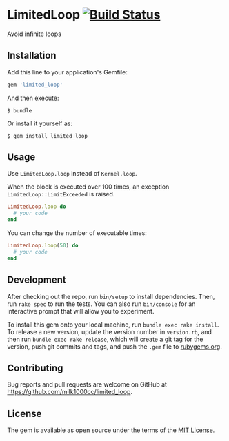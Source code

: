 # LimitedLoop [![Build Status](https://travis-ci.org/milk1000cc/limited_loop.svg)](https://travis-ci.org/milk1000cc/limited_loop)

Avoid infinite loops

## Installation

Add this line to your application's Gemfile:

```ruby
gem 'limited_loop'
```

And then execute:

    $ bundle

Or install it yourself as:

    $ gem install limited_loop

## Usage

Use `LimitedLoop.loop` instead of `Kernel.loop`.

When the block is executed over 100 times, an exception `LimitedLoop::LimitExceeded` is raised.

```ruby
LimitedLoop.loop do
  # your code
end
```

You can change the number of executable times:

```ruby
LimitedLoop.loop(50) do
  # your code
end
```

## Development

After checking out the repo, run `bin/setup` to install dependencies. Then, run `rake spec` to run the tests. You can also run `bin/console` for an interactive prompt that will allow you to experiment.

To install this gem onto your local machine, run `bundle exec rake install`. To release a new version, update the version number in `version.rb`, and then run `bundle exec rake release`, which will create a git tag for the version, push git commits and tags, and push the `.gem` file to [rubygems.org](https://rubygems.org).

## Contributing

Bug reports and pull requests are welcome on GitHub at https://github.com/milk1000cc/limited_loop.

## License

The gem is available as open source under the terms of the [MIT License](http://opensource.org/licenses/MIT).
